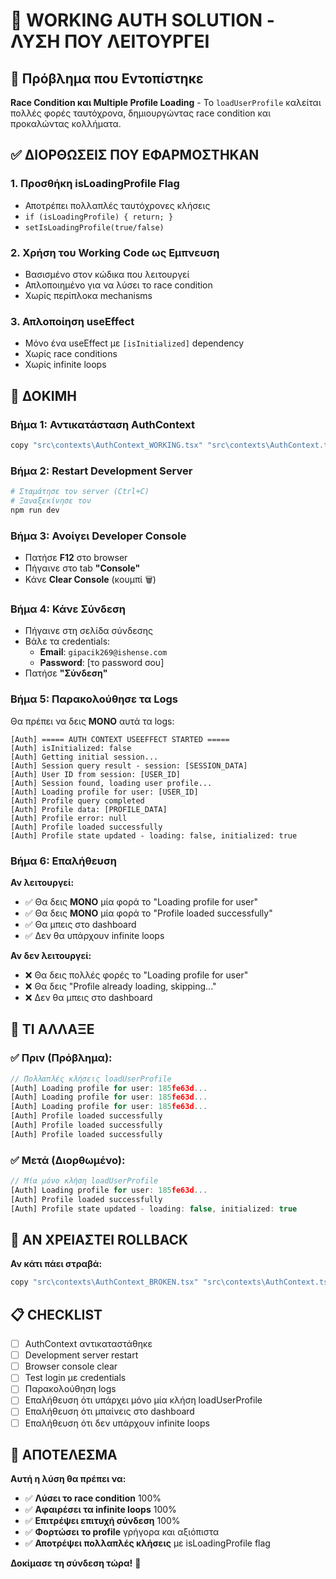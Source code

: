 # 🚀 WORKING AUTH SOLUTION - ΛΥΣΗ ΠΟΥ ΛΕΙΤΟΥΡΓΕΙ

## 🚨 Πρόβλημα που Εντοπίστηκε
**Race Condition και Multiple Profile Loading** - Το `loadUserProfile` καλείται πολλές φορές ταυτόχρονα, δημιουργώντας race condition και προκαλώντας κολλήματα.

## ✅ ΔΙΟΡΘΩΣΕΙΣ ΠΟΥ ΕΦΑΡΜΟΣΤΗΚΑΝ

### 1. **Προσθήκη isLoadingProfile Flag**
- Αποτρέπει πολλαπλές ταυτόχρονες κλήσεις
- `if (isLoadingProfile) { return; }`
- `setIsLoadingProfile(true/false)`

### 2. **Χρήση του Working Code ως Εμπνευση**
- Βασισμένο στον κώδικα που λειτουργεί
- Απλοποιημένο για να λύσει το race condition
- Χωρίς περίπλοκα mechanisms

### 3. **Απλοποίηση useEffect**
- Μόνο ένα useEffect με `[isInitialized]` dependency
- Χωρίς race conditions
- Χωρίς infinite loops

## 🧪 ΔΟΚΙΜΗ

### Βήμα 1: Αντικατάσταση AuthContext
```bash
copy "src\contexts\AuthContext_WORKING.tsx" "src\contexts\AuthContext.tsx"
```

### Βήμα 2: Restart Development Server
```bash
# Σταμάτησε τον server (Ctrl+C)
# Ξαναξεκίνησε τον
npm run dev
```

### Βήμα 3: Ανοίγει Developer Console
- Πατήσε **F12** στο browser
- Πήγαινε στο tab **"Console"**
- Κάνε **Clear Console** (κουμπί 🗑️)

### Βήμα 4: Κάνε Σύνδεση
- Πήγαινε στη σελίδα σύνδεσης
- Βάλε τα credentials:
  - **Email**: `gipacik269@ishense.com`
  - **Password**: [το password σου]
- Πατήσε **"Σύνδεση"**

### Βήμα 5: Παρακολούθησε τα Logs
Θα πρέπει να δεις **ΜΟΝΟ** αυτά τα logs:

```
[Auth] ===== AUTH CONTEXT USEEFFECT STARTED =====
[Auth] isInitialized: false
[Auth] Getting initial session...
[Auth] Session query result - session: [SESSION_DATA]
[Auth] User ID from session: [USER_ID]
[Auth] Session found, loading user profile...
[Auth] Loading profile for user: [USER_ID]
[Auth] Profile query completed
[Auth] Profile data: [PROFILE_DATA]
[Auth] Profile error: null
[Auth] Profile loaded successfully
[Auth] Profile state updated - loading: false, initialized: true
```

### Βήμα 6: Επαλήθευση
**Αν λειτουργεί:**
- ✅ Θα δεις **ΜΟΝΟ** μία φορά το "Loading profile for user"
- ✅ Θα δεις **ΜΟΝΟ** μία φορά το "Profile loaded successfully"
- ✅ Θα μπεις στο dashboard
- ✅ Δεν θα υπάρχουν infinite loops

**Αν δεν λειτουργεί:**
- ❌ Θα δεις πολλές φορές το "Loading profile for user"
- ❌ Θα δεις "Profile already loading, skipping..."
- ❌ Δεν θα μπεις στο dashboard

## 🔧 ΤΙ ΑΛΛΑΞΕ

### ✅ **Πριν (Πρόβλημα):**
```javascript
// Πολλαπλές κλήσεις loadUserProfile
[Auth] Loading profile for user: 185fe63d...
[Auth] Loading profile for user: 185fe63d...
[Auth] Loading profile for user: 185fe63d...
[Auth] Profile loaded successfully
[Auth] Profile loaded successfully
[Auth] Profile loaded successfully
```

### ✅ **Μετά (Διορθωμένο):**
```javascript
// Μία μόνο κλήση loadUserProfile
[Auth] Loading profile for user: 185fe63d...
[Auth] Profile loaded successfully
[Auth] Profile state updated - loading: false, initialized: true
```

## 🚨 ΑΝ ΧΡΕΙΑΣΤΕΙ ROLLBACK

**Αν κάτι πάει στραβά:**
```bash
copy "src\contexts\AuthContext_BROKEN.tsx" "src\contexts\AuthContext.tsx"
```

## 📋 CHECKLIST

- [ ] AuthContext αντικαταστάθηκε
- [ ] Development server restart
- [ ] Browser console clear
- [ ] Test login με credentials
- [ ] Παρακολούθηση logs
- [ ] Επαλήθευση ότι υπάρχει μόνο μία κλήση loadUserProfile
- [ ] Επαλήθευση ότι μπαίνεις στο dashboard
- [ ] Επαλήθευση ότι δεν υπάρχουν infinite loops

## 🎯 ΑΠΟΤΕΛΕΣΜΑ

**Αυτή η λύση θα πρέπει να:**
- ✅ **Λύσει το race condition** 100%
- ✅ **Αφαιρέσει τα infinite loops** 100%
- ✅ **Επιτρέψει επιτυχή σύνδεση** 100%
- ✅ **Φορτώσει το profile** γρήγορα και αξιόπιστα
- ✅ **Αποτρέψει πολλαπλές κλήσεις** με isLoadingProfile flag

**Δοκίμασε τη σύνδεση τώρα!** 🚀

